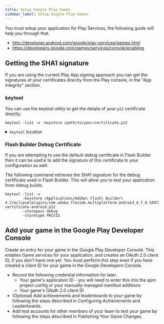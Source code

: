 ```yaml
---
title: Setup Google Play Games
sidebar_label: Setup Google Play Games
---
```



You must setup your application for Play Services, the following guide will help you through that.

- http://developer.android.com/google/play-services/games.html
- https://developers.google.com/games/services/console/enabling


## Getting the SHA1 signature

If you are using the current Play App signing approach you can get the signatures of your certificates directly from the Play console, in the "App integrity" section. 


### keytool

You can use the keytool utility to get the details of your `p12` certificate directly:

```
keytool -list -v -keystore /path/to/your/certificate.p12 
```

<details><summary><code>keytool</code> location</summary>
<p>

`keytool` is a key and certificate management utility. 

You will find it in `$JAVA_HOME/bin/keytool`.

</p>
</details>


### Flash Builder Debug Certificate

If you are attempting to use the default debug certificate in Flash Builder then it can be useful to add the signature of this certificate to your configuration as well.

The following command retrieves the SHA1 signature for the debug certificate used in Flash Builder. This will allow you to test your application from debug builds.

```
keytool -list -v 
		-keystore /Applications/Adobe\ Flash\ Builder\ 4.7/eclipse/plugins/com.adobe.flexide.multiplatform.android_4.7.0.349722/resources/debug-certificate-android.p12 
		-storepass debug 
		-storetype PKCS12
```


## Add your game in the Google Play Developer Console

Create an entry for your game in the Google Play Developer Console. This enables Game services for your application, and creates an OAuth 2.0 client ID, if you don't have one yet. You must perform this step even if you have created a client ID for your game in the Google Developers Console.

- Record the following credential information for later.
  - Your game's application ID  - you will need to enter this into the apm project config or your manually managed manifest additions
  - Your game's OAuth 2.0 client ID
- (Optional) Add achievements and leaderboards to your game by following the steps described in Configuring Achievements and Leaderboards.
- Add test accounts for other members of your team to test your game by following the steps described in Publishing Your Game Changes.



